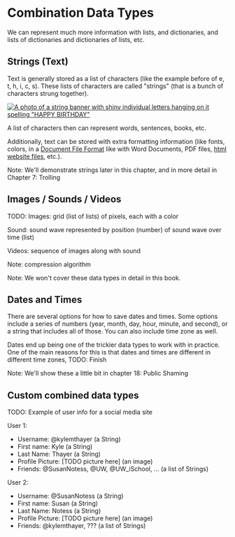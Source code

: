 # Combination Data Types
We can represent much more information with lists, and dictionaries, and lists of dictionaries and dictionaries of lists, etc.

## Strings (Text)
Text is generally stored as a list of characters (like the example before of e, t, h, i, c, s). These lists of characters are called "strings" (that is a bunch of characters strung together).

[![A photo of a string banner with shiny individual letters hanging on it spelling "HAPPY BIRTHDAY"](happy_birthday_banner.jpg)](https://www.pexels.com/photo/a-rocking-horse-and-birthday-decorations-7600328/)

A list of characters then can represent words, sentences, books, etc.

Additionally, text can be stored with extra formatting information (like fonts, colors, in a [Document File Format](https://en.wikipedia.org/wiki/Document_file_format) like with Word Documents, PDF files, [html website files](https://www.w3schools.com/html/html_intro.asp), etc.).

Note: We'll demonstrate strings later in this chapter, and in more detail in Chapter 7: Trolling

## Images / Sounds / Videos

TODO: Images: grid (list of lists) of pixels, each with a color

Sound: sound wave represented by position (number) of sound wave over time (list)

Videos: sequence of images along with sound

Note: compression algorithm

Note: We won't cover these data types in detail in this book.

## Dates and Times
There are several options for how to save dates and times. Some options include a series of numbers (year, month, day, hour, minute, and second), or a string that includes all of those. You can also include time zone as well.

Dates end up being one of the trickier data types to work with in practice. One of the main reasons for this is that dates and times are different in different time zones, TODO: Finish

Note: We'll show these a little bit in chapter 18: Public Shaming

## Custom combined data types
TODO: Example of user info for a social media site

User 1:
- Username: @kylemthayer (a String)
- First name: Kyle (a String)
- Last Name: Thayer (a String)
- Profile Picture: [TODO picture here] (an image)
- Friends: @SusanNotess, @UW, @UW_iSchool, ... (a list of Strings)

User 2:
- Username: @SusanNotess (a String)
- First name: Susan (a String)
- Last Name: Notess (a String)
- Profile Picture: [TODO picture here] (an image)
- Friends: @kylemthayer, ??? (a list of Strings)
